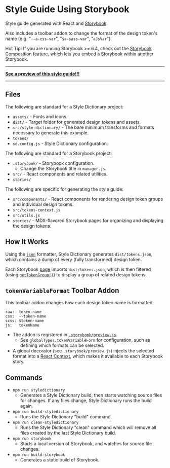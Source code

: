 # Style Guide Using Storybook

Style guide generated with React and [Storybook](https://storybook.js.org/).

Also includes a toolbar addon to change the format of the design token's name (e.g. "`--a-css-var`", "`$a-sass-var`", "`aJsVar`").

Hot Tip: If you are running Storybook >= 6.4, check out the [Storybook Composition](https://storybook.js.org/docs/react/sharing/storybook-composition) feature, which lets you embed a Storybook within another Storybook.

---

**[See a preview of this style guide!!!](https://jbarreiros.github.io/style-dictionary-style-guide/storybook/)**

---

## Files

The following are standard for a Style Dictionary project:

- `assets/` - Fonts and icons.
- `dist/` - Target folder for generated design tokens and assets.
- `src/style-dictionary/` - The bare minimum transforms and formats necessary to generate this example.
- `tokens/`
- `sd.config.js` - Style Dictionary configuration.

The following are standard for a Storybook project:

- `.storybook/` - Storybook configuration.
  - Change the Storybook title in `manager.js`.
- `src/` - React components and related utilities.
- `stories/`

The following are specific for generating the style guide:

- `src/components/` - React components for rendering design token groups and individual design tokens.
- `src/tokens-context.js`
- `src/utils.js`
- `stories/` - MDX-flavored Storybook pages for organizing and displaying the design tokens.

## How It Works

Using the [`json`](https://amzn.github.io/style-dictionary/#/formats?id=json) formatter, Style Dictionary generates `dist/tokens.json`, which contains a dump of every (fully transformed) design token.

Each Storybook [page](style-guide/) imports `dist/tokens.json`, which is then filtered (using [`getTokenGroup()`](src/utils.js)) to display a group of related design tokens.

## `tokenVariableFormat` Toolbar Addon

This toolbar addon changes how each design token name is formatted.

```
raw:  token-name
css:  --token-name
scss: $token-name
js:   tokenName
```

- The addon is registered in [`.storybook/preview.js`](.storybook/preview.js).
  - See `globalTypes.tokenVariableForm` for configuration, such as defining which formats can be selected.
- A global decorator (see `.storybook/preview.js`) injects the selected format into a [React Context](https://reactjs.org/docs/context.html), which makes it available to each Storybook story.

## Commands

- `npm run styledictionary`
  - Generates a Style Dictionary build, then starts watching source files for changes. If any files change, Style Dictionary runs the build again.
- `npm run build-styledictionary`
  - Runs the Style Dictionary "build" command.
- `npm run clean-styledictionary`
  - Runs the Style Dictionary "clean" command which will remove all files created by the last Style Dictionary build.
- `npm run storybook`
  - Starts a local version of Storybook, and watches for source file changes.
- `npm run build-storybook`
  - Generates a static build of Storybook.
